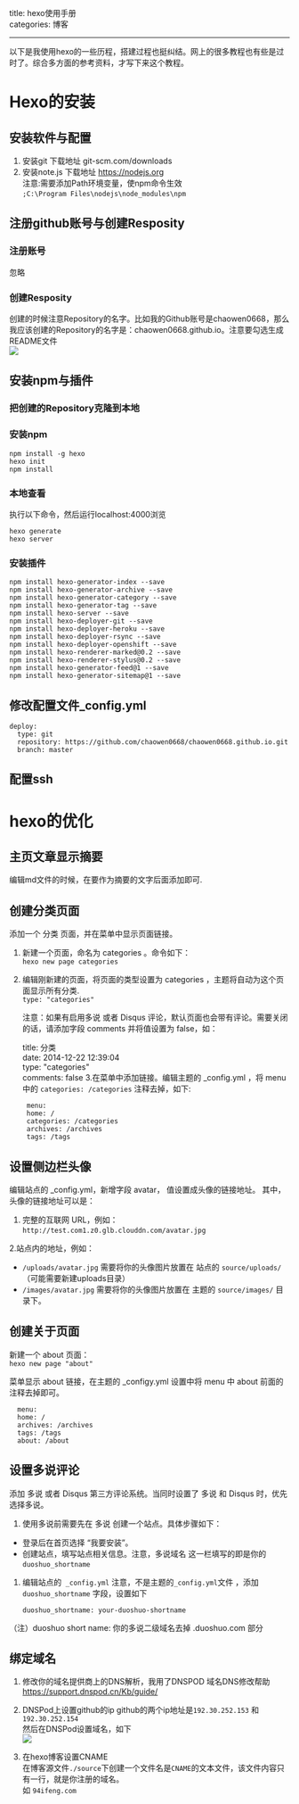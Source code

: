 title: hexo使用手册  
categories: 博客

---

以下是我使用hexo的一些历程，搭建过程也挺纠结。网上的很多教程也有些是过时了。综合多方面的参考资料，才写下来这个教程。
<!--more-->
# Hexo的安装 #
## 安装软件与配置 ##
1. 安装git 下载地址 git-scm.com/downloads
2. 安装note.js 下载地址 https://nodejs.org  
   注意:需要添加Path环境变量，使npm命令生效  
`;C:\Program Files\nodejs\node_modules\npm`
## 注册github账号与创建Resposity ##
### 注册账号 ###
忽略
### 创建Resposity ###
创建的时候注意Repository的名字。比如我的Github账号是chaowen0668，那么我应该创建的Repository的名字是：chaowen0668.github.io。注意要勾选生成README文件  
![](http://i.imgur.com/IKynifC.png)
## 安装npm与插件 ##
### 把创建的Repository克隆到本地 ###
### 安装npm ###
    npm install -g hexo 
    hexo init
    npm install
### 本地查看 ###
执行以下命令，然后运行localhost:4000浏览  

    hexo generate
    hexo server
### 安装插件 ###
    npm install hexo-generator-index --save
    npm install hexo-generator-archive --save
    npm install hexo-generator-category --save
    npm install hexo-generator-tag --save
    npm install hexo-server --save
    npm install hexo-deployer-git --save
    npm install hexo-deployer-heroku --save
    npm install hexo-deployer-rsync --save
    npm install hexo-deployer-openshift --save
    npm install hexo-renderer-marked@0.2 --save
    npm install hexo-renderer-stylus@0.2 --save
    npm install hexo-generator-feed@1 --save
    npm install hexo-generator-sitemap@1 --save
## 修改配置文件_config.yml ##
     
    deploy:
      type: git
      repository: https://github.com/chaowen0668/chaowen0668.github.io.git
      branch: master

## 配置ssh ##

# hexo的优化 #
## 主页文章显示摘要 ##
编辑md文件的时候，在要作为摘要的文字后面添加<!--more-->即可.
## 创建分类页面 ##
添加一个 分类 页面，并在菜单中显示页面链接。  

1. 新建一个页面，命名为 categories 。命令如下：  
   `hexo new page categories`
2. 编辑刚新建的页面，将页面的类型设置为 categories ，主题将自动为这个页面显示所有分类.  
    `type: "categories"`  

   注意：如果有启用多说 或者 Disqus 评论，默认页面也会带有评论。需要关闭的话，请添加字段 comments 并将值设置为 false，如：  
  
    title: 分类  
    date: 2014-12-22 12:39:04  
    type: "categories"  
	comments: false
3.在菜单中添加链接。编辑主题的 _config.yml ，将 menu 中的   `categories: /categories` 注释去掉，如下:

	    menu:
    	home: /
    	categories: /categories
    	archives: /archives
    	tags: /tags
## 设置侧边栏头像 ##
编辑站点的 _config.yml，新增字段 avatar， 值设置成头像的链接地址。
其中，头像的链接地址可以是：  
1. 完整的互联网 URL，例如：  
	`http://test.com1.z0.glb.clouddn.com/avatar.jpg`

2.站点内的地址，例如：  

- `/uploads/avatar.jpg` 需要将你的头像图片放置在 站点的 `source/uploads/`（可能需要新建uploads目录）  
- `/images/avatar.jpg` 需要将你的头像图片放置在 主题的 `source/images/` 目录下。

## 创建关于页面 ##
新建一个 about 页面：  
	`hexo new page "about"`  

菜单显示 about 链接，在主题的 _configy.yml 设置中将 menu 中 about 前面的注释去掉即可。

	  menu:
      home: /
      archives: /archives
      tags: /tags
      about: /about

## 设置多说评论 ##
添加 多说 或者 Disqus 第三方评论系统。当同时设置了 多说 和 Disqus 时，优先选择多说。  

1. 使用多说前需要先在 多说 创建一个站点。具体步骤如下：  
 
  - 登录后在首页选择 “我要安装”。
  - 创建站点，填写站点相关信息。注意，多说域名 这一栏填写的即是你的`duoshuo_shortname`

1. 编辑站点的` _config.yml` 注意，不是主题的`_config.yml`文件 ，添加 `duoshuo_shortname` 字段，设置如下

	`duoshuo_shortname: your-duoshuo-shortname`  

（注）duoshuo short name: 你的多说二级域名去掉 .duoshuo.com 部分

## 绑定域名 ##
1. 修改你的域名提供商上的DNS解析，我用了DNSPOD
   域名DNS修改帮助 https://support.dnspod.cn/Kb/guide/  

1. DNSPod上设置github的ip
   github的两个ip地址是`192.30.252.153` 和`192.30.252.154`  
然后在DNSPod设置域名，如下  
![](http://i.imgur.com/2X1EUsV.png)  
1. 在hexo博客设置CNAME  
在博客源文件`./source`下创建一个文件名是`CNAME`的文本文件，该文件内容只有一行，就是你注册的域名。  
如 `94ifeng.com`
 
    







 
  
